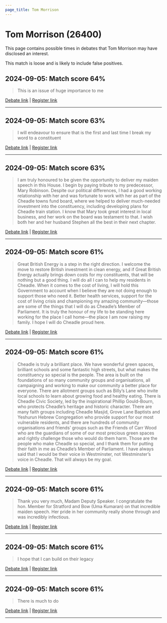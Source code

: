 ```yaml
---
page_title: Tom Morrison
---
```


# Tom Morrison  (26400)

This page contains possible times in debates that Tom Morrison may have disclosed an interest.

This match is loose and is likely to include false positives. 



## 2024-09-05: Match score 64%

>This is an issue of huge importance to me

[Debate link](https://www.theyworkforyou.com/debates/?id=2024-09-05b.490.1) | [Register link](https://www.theyworkforyou.com/mp/26400/register)


---



## 2024-09-05: Match score 63%

>I will endeavour to ensure that is the first and last time I break my word to a constituent

[Debate link](https://www.theyworkforyou.com/debates/?id=2024-09-05b.490.1) | [Register link](https://www.theyworkforyou.com/mp/26400/register)


---



## 2024-09-05: Match score 63%

>I am truly honoured to be given the opportunity to deliver my maiden speech in this House. I begin by paying tribute to my predecessor, Mary Robinson. Despite our political differences, I had a good working relationship with her and was fortunate to work with her as part of the Cheadle towns fund board, where we helped to deliver much-needed investment into the constituency, including developing plans for Cheadle train station. I know that Mary took great interest in local business, and her work on the board was testament to that. I wish both her and her husband Stephen all the best in their next chapter.

[Debate link](https://www.theyworkforyou.com/debates/?id=2024-09-05b.490.1) | [Register link](https://www.theyworkforyou.com/mp/26400/register)


---



## 2024-09-05: Match score 61%

>Great British Energy is a step in the right direction. I welcome the move to restore British investment in clean energy, and if Great British Energy actually brings down costs for my constituents, that will be nothing but a good thing. I will do all I can to help my residents in Cheadle. When it comes to the cost of living, I will hold this Government to account when I believe they are not doing enough to support those who need it. Better health services, support for the cost of living crisis and championing my amazing community—those are some of the things that I will do as Cheadle’s Member of Parliament. It is truly the honour of my life to be standing here working for the place I call home—the place I am now raising my family. I hope I will do Cheadle proud here.

[Debate link](https://www.theyworkforyou.com/debates/?id=2024-09-05b.490.1) | [Register link](https://www.theyworkforyou.com/mp/26400/register)


---



## 2024-09-05: Match score 61%

>Cheadle is truly a brilliant place. We have wonderful green spaces, brilliant schools and some fantastic high streets, but what makes the constituency so special is the people. The area is built on the foundations of so many community groups and organisations, all campaigning and working to make our community a better place for everyone. There are allotment groups such as Billy’s Lane who invite local schools to learn about growing food and healthy eating. There is Cheadle Civic Society, led by the inspirational Phillip Gould-Bourn, who protects Cheadle’s heritage and historic character. There are many faith groups including Cheadle Masjid, Grove Lane Baptists and Yeshurun Hebrew Congregation who provide support for our most vulnerable residents, and there are hundreds of community organisations and friends’ groups such as the Friends of Carr Wood who are the guardians of some of our most precious green spaces and rightly challenge those who would do them harm. Those are the people who make Cheadle so special, and I thank them for putting their faith in me as Cheadle’s Member of Parliament. I have always said that I would be their voice in Westminster, not Westminster’s voice in Cheadle. That will always be my goal.

[Debate link](https://www.theyworkforyou.com/debates/?id=2024-09-05b.490.1) | [Register link](https://www.theyworkforyou.com/mp/26400/register)


---



## 2024-09-05: Match score 61%

>Thank you very much, Madam Deputy Speaker. I congratulate the hon. Member for Stratford and Bow (Uma Kumaran) on that incredible maiden speech. Her pride in her community really shone through and was incredibly infectious.

[Debate link](https://www.theyworkforyou.com/debates/?id=2024-09-05b.490.1) | [Register link](https://www.theyworkforyou.com/mp/26400/register)


---



## 2024-09-05: Match score 61%

>I hope that I can build on their legacy

[Debate link](https://www.theyworkforyou.com/debates/?id=2024-09-05b.490.1) | [Register link](https://www.theyworkforyou.com/mp/26400/register)


---



## 2024-09-05: Match score 61%

>There is much to do

[Debate link](https://www.theyworkforyou.com/debates/?id=2024-09-05b.490.1) | [Register link](https://www.theyworkforyou.com/mp/26400/register)


---

